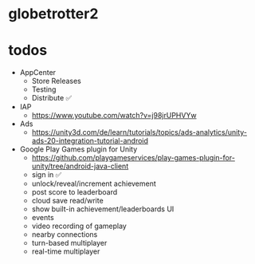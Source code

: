 # globetrotter2
# todos
- AppCenter
  - Store Releases
  - Testing
  - Distribute ✅
- IAP
  - https://www.youtube.com/watch?v=j98jrUPHVYw
- Ads
  - https://unity3d.com/de/learn/tutorials/topics/ads-analytics/unity-ads-20-integration-tutorial-android
- Google Play Games plugin for Unity
  - https://github.com/playgameservices/play-games-plugin-for-unity/tree/android-java-client
  - sign in ✅
  - unlock/reveal/increment achievement
  - post score to leaderboard
  - cloud save read/write
  - show built-in achievement/leaderboards UI
  - events
  - video recording of gameplay
  - nearby connections
  - turn-based multiplayer
  - real-time multiplayer
